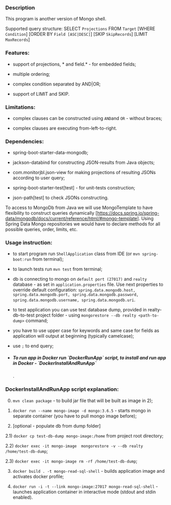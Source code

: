 <h3>Description</h3>
This program is another version of Mongo shell.

Supported query structure:
SELECT `Projections` FROM `Target`
[WHERE `Condition`]
[ORDER BY `Field [ASC|DESC]`]
[SKIP `SkipRecords`]
[LIMIT `MaxRecords`]

<h3>Features:</h3>

- support of projections, * and field.* - for embedded fields;

- multiple ordering;

- complex condition separated by AND|OR;

- support of LIMIT and SKIP.

<h3>Limitations:</h3>

- complex clauses can be constructed using `AND`and `OR` - without braces;

- complex clauses are executing from-left-to-right.

<h3>Dependencies:</h3>

* spring-boot-starter-data-mongodb;

* jackson-databind for constructing JSON-results from Java objects;

* com.monitorjbl.json-view for making projections of resulting JSONs according to user query;

* spring-boot-starter-test[test] - for unit-tests construction;

* json-path[test] to check JSONs constructing.

To access to MongoDb from Java we will use MongoTemplate to have flexibility to construct queries dynamically 
[https://docs.spring.io/spring-data/mongodb/docs/current/reference/html/#mongo-template].
Using Spring Data Mongo repositories we would have to declare methods for all possible queries, order, limits, etc.


<h3>Usage instruction:</h3>

- to start program run `ShellApplication` class from IDE (or `mvn spring-boot:run` from terminal);

- to launch tests run `mvn test` from terminal;

- db is connecting to mongo on `default port (27017)` and `realty` database - as set in `application.properties` file. Use next properties to override default configuration: `spring.data.mongodb.host, spring.data.mongodb.port, spring.data.mongodb.password, spring.data.mongodb.username, spring.data.mongodb.uri`.

- to test application you can use test database dump, provided in realty-db-to-test project folder - using `mongorestore --db realty <path-to-dump>` command;

- you have to use upper case for keywords and same case for fields as application will output at beginning (typically camelcase);

- use `;` to end query;

- <h5>To run app in Docker run `DockerRunApp` script, to install and run app in Docker - `DockerInstallAndRunApp`</h5>.


<h3>DockerInstallAndRunApp script explanation:</h3>

0) `mvn clean package` - to build jar file that will be built as image in 2);

1) `docker run --name mongo-image -d mongo:3.6.5` - starts mongo in separate container (you have to pull mongo image before);

2) [optional - populate db from dump folder] 

2.1) `docker cp test-db-dump mongo-image:/home` from project root directory;

2.2) `docker exec -it mongo-image  mongorestore -v --db realty /home/test-db-dump`;

2.3) `docker exec -it mongo-image rm -rf /home/test-db-dump`;

3) `docker build . -t mongo-read-sql-shell` - builds application image and activates docker profile;

4) `docker run -i -t --link mongo-image:27017 mongo-read-sql-shell` - launches application container in interactive mode (stdout and stdin enabled).
